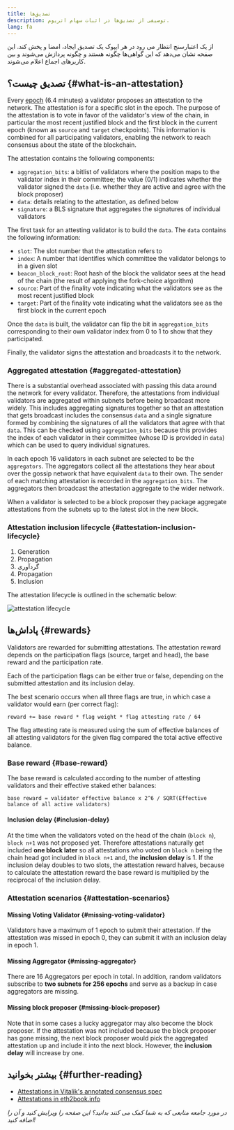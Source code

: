 ```yaml
---
title: تصدیق‌ها
description: توصیفی از تصدیق‌ها در اثبات سهام اتریوم.
lang: fa
---
```


از یک اعتبارسنج انتظار می رود در هر ایپوک یک تصدیق ایجاد، امضا و پخش کند. این صفحه نشان می‌دهد که این گواهی‌ها چگونه هستند و چگونه پردازش می‌شوند و بین کاربرهای اجماع اعلام می‌شوند.

## تصدیق چیست؟ {#what-is-an-attestation}

Every [epoch](/glossary/#epoch) (6.4 minutes) a validator proposes an attestation to the network. The attestation is for a specific slot in the epoch. The purpose of the attestation is to vote in favor of the validator's view of the chain, in particular the most recent justified block and the first block in the current epoch (known as `source` and `target` checkpoints). This information is combined for all participating validators, enabling the network to reach consensus about the state of the blockchain.

The attestation contains the following components:

- `aggregation_bits`: a bitlist of validators where the position maps to the validator index in their committee; the value (0/1) indicates whether the validator signed the `data` (i.e. whether they are active and agree with the block proposer)
- `data`: details relating to the attestation, as defined below
- `signature`: a BLS signature that aggregates the signatures of individual validators

The first task for an attesting validator is to build the `data`. The `data` contains the following information:

- `slot`: The slot number that the attestation refers to
- `index`: A number that identifies which committee the validator belongs to in a given slot
- `beacon_block_root`: Root hash of the block the validator sees at the head of the chain (the result of applying the fork-choice algorithm)
- `source`: Part of the finality vote indicating what the validators see as the most recent justified block
- `target`: Part of the finality vote indicating what the validators see as the first block in the current epoch

Once the `data` is built, the validator can flip the bit in `aggregation_bits` corresponding to their own validator index from 0 to 1 to show that they participated.

Finally, the validator signs the attestation and broadcasts it to the network.

### Aggregated attestation {#aggregated-attestation}

There is a substantial overhead associated with passing this data around the network for every validator. Therefore, the attestations from individual validators are aggregated within subnets before being broadcast more widely. This includes aggregating signatures together so that an attestation that gets broadcast includes the consensus `data` and a single signature formed by combining the signatures of all the validators that agree with that `data`. This can be checked using `aggregation_bits` because this provides the index of each validator in their committee (whose ID is provided in `data`) which can be used to query individual signatures.

In each epoch 16 validators in each subnet are selected to be the `aggregators`. The aggregators collect all the attestations they hear about over the gossip network that have equivalent `data` to their own. The sender of each matching attestation is recorded in the `aggregation_bits`. The aggregators then broadcast the attestation aggregate to the wider network.

When a validator is selected to be a block proposer they package aggregate attestations from the subnets up to the latest slot in the new block.

### Attestation inclusion lifecycle {#attestation-inclusion-lifecycle}

1. Generation
2. Propagation
3. گردآوری
4. Propagation
5. Inclusion

The attestation lifecycle is outlined in the schematic below:

![attestation lifecycle](./attestation_schematic.png)

## پاداش‌ها {#rewards}

Validators are rewarded for submitting attestations. The attestation reward depends on the participation flags (source, target and head), the base reward and the participation rate.

Each of the participation flags can be either true or false, depending on the submitted attestation and its inclusion delay.

The best scenario occurs when all three flags are true, in which case a validator would earn (per correct flag):

`reward += base reward * flag weight * flag attesting rate / 64`

The flag attesting rate is measured using the sum of effective balances of all attesting validators for the given flag compared the total active effective balance.

### Base reward {#base-reward}

The base reward is calculated according to the number of attesting validators and their effective staked ether balances:

`base reward = validator effective balance x 2^6 / SQRT(Effective balance of all active validators)`

#### Inclusion delay {#inclusion-delay}

At the time when the validators voted on the head of the chain (`block n`), `block n+1` was not proposed yet. Therefore attestations naturally get included **one block later** so all attestations who voted on `block n` being the chain head got included in `block n+1` and, the **inclusion delay** is 1. If the inclusion delay doubles to two slots, the attestation reward halves, because to calculate the attestation reward the base reward is multiplied by the reciprocal of the inclusion delay.

### Attestation scenarios {#attestation-scenarios}

#### Missing Voting Validator {#missing-voting-validator}

Validators have a maximum of 1 epoch to submit their attestation. If the attestation was missed in epoch 0, they can submit it with an inclusion delay in epoch 1.

#### Missing Aggregator {#missing-aggregator}

There are 16 Aggregators per epoch in total. In addition, random validators subscribe to **two subnets for 256 epochs** and serve as a backup in case aggregators are missing.

#### Missing block proposer {#missing-block-proposer}

Note that in some cases a lucky aggregator may also become the block proposer. If the attestation was not included because the block proposer has gone missing, the next block proposer would pick the aggregated attestation up and include it into the next block. However, the **inclusion delay** will increase by one.

## بیشتر بخوانید {#further-reading}

- [Attestations in Vitalik's annotated consensus spec](https://github.com/ethereum/annotated-spec/blob/master/phase0/beacon-chain.md#attestationdata)
- [Attestations in eth2book.info](https://eth2book.info/capella/part3/containers/dependencies/#attestationdata)

_در مورد جامعه منابعی که به شما کمک می کنند بدانید؟ این صفحه را ویرایش کنید و آن را اضافه کنید!_
